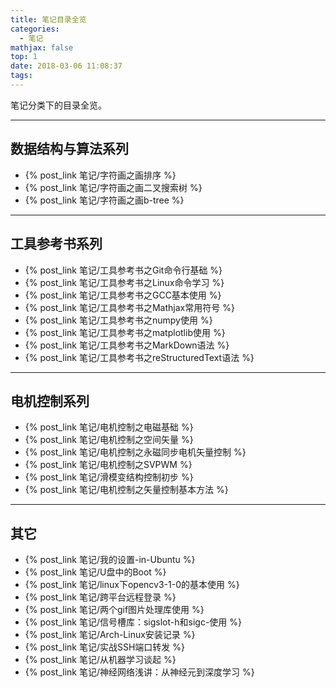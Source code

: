 ```yaml
---
title: 笔记目录全览
categories:
  - 笔记
mathjax: false
top: 1
date: 2018-03-06 11:08:37
tags:
---
```


笔记分类下的目录全览。

<!-- more -->

---
## 数据结构与算法系列

 - {% post_link 笔记/字符画之画排序 %}
 - {% post_link 笔记/字符画之画二叉搜索树 %}
 - {% post_link 笔记/字符画之画b-tree %}

---
## 工具参考书系列

 - {% post_link 笔记/工具参考书之Git命令行基础 %}
 - {% post_link 笔记/工具参考书之Linux命令学习 %}
 - {% post_link 笔记/工具参考书之GCC基本使用 %}
 - {% post_link 笔记/工具参考书之Mathjax常用符号 %}
 - {% post_link 笔记/工具参考书之numpy使用 %}
 - {% post_link 笔记/工具参考书之matplotlib使用 %}
 - {% post_link 笔记/工具参考书之MarkDown语法 %}
 - {% post_link 笔记/工具参考书之reStructuredText语法 %}
  
---
## 电机控制系列

 - {% post_link 笔记/电机控制之电磁基础 %}
 - {% post_link 笔记/电机控制之空间矢量 %}
 - {% post_link 笔记/电机控制之永磁同步电机矢量控制 %}
 - {% post_link 笔记/电机控制之SVPWM %}
 - {% post_link 笔记/滑模变结构控制初步 %}
 - {% post_link 笔记/电机控制之矢量控制基本方法 %}

---
## 其它

 - {% post_link 笔记/我的设置-in-Ubuntu %}
 - {% post_link 笔记/U盘中的Boot %}
 - {% post_link 笔记/linux下opencv3-1-0的基本使用 %}
 - {% post_link 笔记/跨平台远程登录 %}
 - {% post_link 笔记/两个gif图片处理库使用 %}
 - {% post_link 笔记/信号槽库：sigslot-h和sigc-使用 %}
 - {% post_link 笔记/Arch-Linux安装记录 %}
 - {% post_link 笔记/实战SSH端口转发 %}
 - {% post_link 笔记/从机器学习谈起 %}
 - {% post_link 笔记/神经网络浅讲：从神经元到深度学习 %}
  

